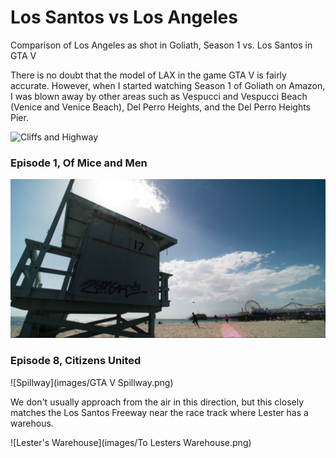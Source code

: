 # Los Santos vs Los Angeles

Comparison of Los Angeles as shot in Goliath, Season 1 vs. Los Santos in GTA V

There is no doubt that the model of LAX in the game GTA V is fairly accurate. However, when I started watching Season 1 of Goliath on Amazon, I was blown away by other areas such as Vespucci and Vespucci Beach (Venice and Venice Beach), Del Perro Heights, and the Del Perro Heights Pier.

![Cliffs and Highway](images/Del_Perro_Cliffs_with_Highway.png")

### Episode 1, Of Mice and Men

![Lifeguard Shack](images/Lifeguard_Shack_at_Beach.png)

### Episode 8, Citizens United

![Spillway](images/GTA V Spillway.png)

We don't usually approach from the air in this direction, but this closely matches the Los Santos Freeway near the race track where Lester has a warehous.

![Lester's Warehouse](images/To Lesters Warehouse.png)

